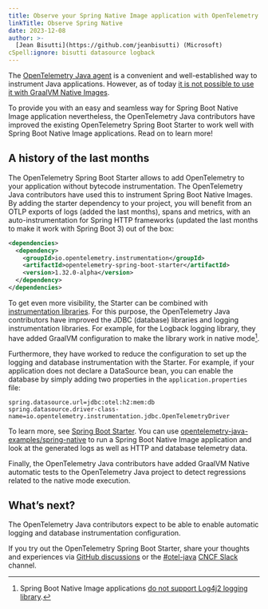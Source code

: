 ```yaml
---
title: Observe your Spring Native Image application with OpenTelemetry
linkTitle: Observe Spring Native
date: 2023-12-08
author: >-
  [Jean Bisutti](https://github.com/jeanbisutti) (Microsoft)
cSpell:ignore: bisutti datasource logback
---
```


The [OpenTelemetry Java agent](/docs/zero-code/java/agent/) is a convenient and
well-established way to instrument Java applications. However, as of today
[it is not possible to use it with GraalVM Native Images](https://github.com/oracle/graal/issues/1065).

To provide you with an easy and seamless way for Spring Boot Native Image
application nevertheless, the OpenTelemetry Java contributors have improved the
existing OpenTelemetry Spring Boot Starter to work well with Spring Boot Native
Image applications. Read on to learn more!

## A history of the last months

The OpenTelemetry Spring Boot Starter allows to add OpenTelemetry to your
application without bytecode instrumentation. The OpenTelemetry Java
contributors have used this to instrument Spring Boot Native Images. By adding
the starter dependency to your project, you will benefit from an OTLP exports of
logs (added the last months), spans and metrics, with an auto-instrumentation
for Spring HTTP frameworks (updated the last months to make it work with Spring
Boot 3) out of the box:

```xml
<dependencies>
  <dependency>
    <groupId>io.opentelemetry.instrumentation</groupId>
    <artifactId>opentelemetry-spring-boot-starter</artifactId>
    <version>1.32.0-alpha</version>
  </dependency>
</dependencies>
```

To get even more visibility, the Starter can be combined with
[instrumentation libraries](/docs/languages/java/instrumentation/). For this
purpose, the OpenTelemetry Java contributors have improved the JDBC (database)
libraries and logging instrumentation libraries. For example, for the Logback
logging library, they have added GraalVM configuration to make the library work
in native mode[^1].

Furthermore, they have worked to reduce the configuration to set up the logging
and database instrumentation with the Starter. For example, if your application
does not declare a DataSource bean, you can enable the database by simply adding
two properties in the `application.properties` file:

```properties
spring.datasource.url=jdbc:otel:h2:mem:db
spring.datasource.driver-class-name=io.opentelemetry.instrumentation.jdbc.OpenTelemetryDriver
```

To learn more, see
[Spring Boot Starter](/docs/zero-code/java/spring-boot-starter/). You can use
[opentelemetry-java-examples/spring-native](https://github.com/open-telemetry/opentelemetry-java-examples/tree/main/spring-native)
to run a Spring Boot Native Image application and look at the generated logs as
well as HTTP and database telemetry data.

Finally, the OpenTelemetry Java contributors have added GraalVM Native automatic
tests to the OpenTelemetry Java project to detect regressions related to the
native mode execution.

## What’s next?

The OpenTelemetry Java contributors expect to be able to enable automatic
logging and database instrumentation configuration.

If you try out the OpenTelemetry Spring Boot Starter, share your thoughts and
experiences via
[GitHub discussions](https://github.com/open-telemetry/opentelemetry-java/discussions)
or the [#otel-java](https://cloud-native.slack.com/archives/C014L2KCTE3)
[CNCF Slack](https://slack.cncf.io) channel.

[^1]: Spring Boot Native Image applications
    [do not support Log4j2 logging library](https://github.com/spring-projects/spring-boot/wiki/Spring-Boot-with-GraalVM).
